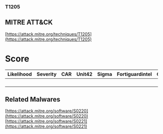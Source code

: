 
### T1205
## MITRE ATT&CK
[https://attack.mitre.org/techniques/T1205](https://attack.mitre.org/techniques/T1205)

# Score

| Likelihood | Severity | CAR | Unit42 | Sigma | Fortiguardintel | Groups | Malwares | Tools |
| ---------- | -------- | --- | ------ | ----- | --------------- | ---  | --- | --- |
 |   |   |   |   |   |   |   | 2 |   |



## Related Malwares

[https://attack.mitre.org/software/S0220](https://attack.mitre.org/software/S0220)
[https://attack.mitre.org/software/S0221](https://attack.mitre.org/software/S0221)
[]()
